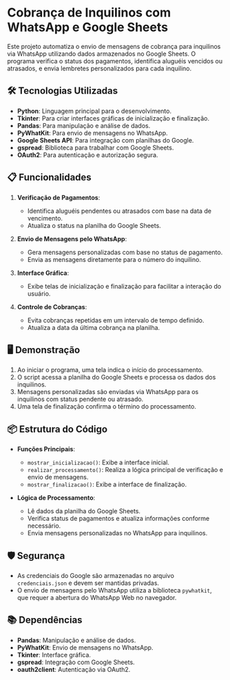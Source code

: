 # Cobrança de Inquilinos com WhatsApp e Google Sheets

Este projeto automatiza o envio de mensagens de cobrança para inquilinos via WhatsApp utilizando dados armazenados no Google Sheets. O programa verifica o status dos pagamentos, identifica aluguéis vencidos ou atrasados, e envia lembretes personalizados para cada inquilino.

## 🛠️ Tecnologias Utilizadas

- **Python**: Linguagem principal para o desenvolvimento.
- **Tkinter**: Para criar interfaces gráficas de inicialização e finalização.
- **Pandas**: Para manipulação e análise de dados.
- **PyWhatKit**: Para envio de mensagens no WhatsApp.
- **Google Sheets API**: Para integração com planilhas do Google.
- **gspread**: Biblioteca para trabalhar com Google Sheets.
- **OAuth2**: Para autenticação e autorização segura.

## 📋 Funcionalidades

1. **Verificação de Pagamentos**: 
   - Identifica aluguéis pendentes ou atrasados com base na data de vencimento.
   - Atualiza o status na planilha do Google Sheets.

2. **Envio de Mensagens pelo WhatsApp**:
   - Gera mensagens personalizadas com base no status de pagamento.
   - Envia as mensagens diretamente para o número do inquilino.

3. **Interface Gráfica**:
   - Exibe telas de inicialização e finalização para facilitar a interação do usuário.

4. **Controle de Cobranças**:
   - Evita cobranças repetidas em um intervalo de tempo definido.
   - Atualiza a data da última cobrança na planilha.

## 🖥️ Demonstração

1. Ao iniciar o programa, uma tela indica o início do processamento.
2. O script acessa a planilha do Google Sheets e processa os dados dos inquilinos.
3. Mensagens personalizadas são enviadas via WhatsApp para os inquilinos com status pendente ou atrasado.
4. Uma tela de finalização confirma o término do processamento.

## 📦 Estrutura do Código

- **Funções Principais**:
  - `mostrar_inicializacao()`: Exibe a interface inicial.
  - `realizar_processamento()`: Realiza a lógica principal de verificação e envio de mensagens.
  - `mostrar_finalizacao()`: Exibe a interface de finalização.

- **Lógica de Processamento**:
  - Lê dados da planilha do Google Sheets.
  - Verifica status de pagamentos e atualiza informações conforme necessário.
  - Envia mensagens personalizadas no WhatsApp para inquilinos.

## 🛡️ Segurança

- As credenciais do Google são armazenadas no arquivo `credenciais.json` e devem ser mantidas privadas.
- O envio de mensagens pelo WhatsApp utiliza a biblioteca `pywhatkit`, que requer a abertura do WhatsApp Web no navegador.

## 📚 Dependências

- **Pandas**: Manipulação e análise de dados.
- **PyWhatKit**: Envio de mensagens no WhatsApp.
- **Tkinter**: Interface gráfica.
- **gspread**: Integração com Google Sheets.
- **oauth2client**: Autenticação via OAuth2.
